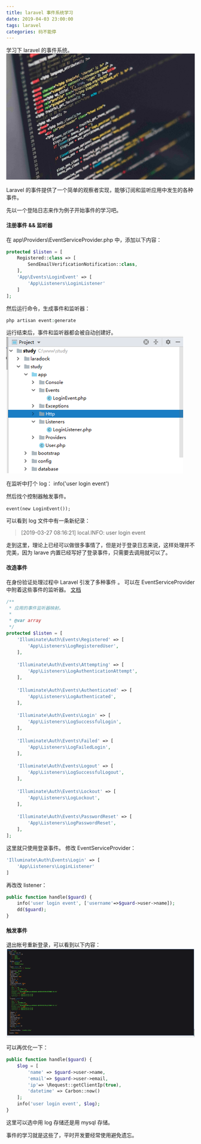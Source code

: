 ```yaml
---
title: laravel 事件系统学习
date: 2019-04-03 23:00:00
tags: laravel
categories: 码不能停
---
```


学习下 laravel 的事件系统。
![](laravel-events/laravel.jpg)
<!-- more -->

Laravel 的事件提供了一个简单的观察者实现，能够订阅和监听应用中发生的各种事件。

先以一个登陆日志来作为例子开始事件的学习吧。

#### 注册事件 && 监听器

在 app\Providers\EventServiceProvider.php 中，添加以下内容：
```php
protected $listen = [
    Registered::class => [
        SendEmailVerificationNotification::class,
    ],
    'App\Events\LoginEvent' => [
        'App\Listeners\LoginListener'
    ]
];
```

然后运行命令，生成事件和监听器：

```php
php artisan event:generate
```

运行结束后，事件和监听器都会被自动创建好。
![](laravel-events/new-event.png)

在监听中打个 log： info('user login event')

然后找个控制器触发事件。

`event(new LoginEvent());`

可以看到 log 文件中有一条新纪录：

>[2019-03-27 08:16:21] local.INFO: user login event

走到这里，理论上已经可以做很多事情了，但是对于登录日志来说，这样处理并不完美，因为 larave 内置已经写好了登录事件，只需要去调用就可以了。

#### 改造事件
在身份验证处理过程中 Laravel 引发了多种事件 。 
可以在 EventServiceProvider 中附着这些事件的监听器。
[文档](https://laravel.com/docs/5.8/authentication#events)

```php
/**
 * 应用的事件监听器映射。
 *
 * @var array
 */
protected $listen = [
    'Illuminate\Auth\Events\Registered' => [
        'App\Listeners\LogRegisteredUser',
    ],

    'Illuminate\Auth\Events\Attempting' => [
        'App\Listeners\LogAuthenticationAttempt',
    ],

    'Illuminate\Auth\Events\Authenticated' => [
        'App\Listeners\LogAuthenticated',
    ],

    'Illuminate\Auth\Events\Login' => [
        'App\Listeners\LogSuccessfulLogin',
    ],

    'Illuminate\Auth\Events\Failed' => [
        'App\Listeners\LogFailedLogin',
    ],

    'Illuminate\Auth\Events\Logout' => [
        'App\Listeners\LogSuccessfulLogout',
    ],

    'Illuminate\Auth\Events\Lockout' => [
        'App\Listeners\LogLockout',
    ],

    'Illuminate\Auth\Events\PasswordReset' => [
        'App\Listeners\LogPasswordReset',
    ],
];
```

这里就只使用登录事件。
修改 EventServiceProvider：

```php
'Illuminate\Auth\Events\Login' => [
    'App\Listeners\LoginListener'
]
```

再改改 listener：
```php
public function handle($guard) {
    info('user login event', ['username'=>$guard->user->name]);
    dd($guard);
}
```

#### 触发事件
退出帐号重新登录，可以看到以下内容：
![输出结果](laravel-events/out.png)

可以再优化一下：
```php
public function handle($guard) {
    $log = [
        'name' => $guard->user->name,
        'email'=> $guard->user->email,
        'ip'=> \Request::getClientIp(true),
        'datetime' => Carbon::now()
    ];
    info('user login event', $log);
}
```

这里可以选中用 log 存储还是用 mysql 存储。

事件的学习就是这些了，平时开发要经常使用避免遗忘。
